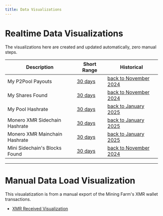 ```yaml
---
title: Data Visualizations
---
```


# Realtime Data Visualizations

The visualizations here are created and updated automatically, zero manual steps.

Description                   | Short Range                                         | Historical
------------------------------|-----------------------------------------------------|---------------------------------------
My P2Pool Payouts             | [30 days](/pages/web/P2Pool-Payouts-Short.html)     | [back to November 2024](/pages/web/P2Pool-Payouts.html)
My Shares Found               | [30 days](/pages/web/Shares-Found-Short.html)       | [back to November 2024](/pages/web/Shares-Found.html)
My Pool Hashrate              | [30 days](/pages/web/Pool-Hashrate-Short.html)      | [back to January 2025](/pages/web/Pool-Hashrate.html)
Monero XMR Sidechain Hashrate | [30 days](/pages/web/Sidechain-Hashrate-Short.html) | [back to January 2025](/pages/web/Sidechain-Hashrate.html)
Monero XMR Mainchain Hashrate | [30 days](/pages/web/Mainchain-Hashrate-Short.html) | [back to January 2025](/pages/web/Mainchain-Hashrate.html)
Mini Sidechain's Blocks Found | [30 days](/pages/web/Blocks-Found-Short.html)       | [back to November 2024](/pages/web/Blocks-Found.html)

---

# Manual Data Load Visualization

This visualatization is from a manual export of the Mining Farm's XMR wallet transactions.

* [XMR Received Visualization](/pages/XMR-Received.html)

